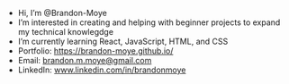 - Hi, I’m @Brandon-Moye
- I’m interested in creating and helping with beginner projects to expand my technical knowlegdge
- I’m currently learning React, JavaScript, HTML, and CSS
- Portfolio: https://brandon-moye.github.io/
- Email: brandon.m.moye@gmail.com
- LinkedIn: www.linkedin.com/in/brandonmoye

<!---
Brandon-Moye/Brandon-Moye is a ✨ special ✨ repository because its `README.md` (this file) appears on your GitHub profile.
You can click the Preview link to take a look at your changes.
--->
